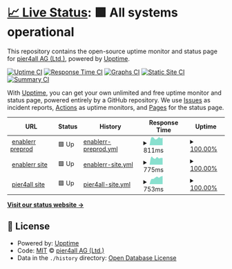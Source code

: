 # [📈 Live Status](https://pier4all.github.io/upptime): <!--live status--> **🟩 All systems operational**

This repository contains the open-source uptime monitor and status page for [pier4all AG (Ltd.)](https://pier4all.github.io/upptime), powered by [Upptime](https://github.com/upptime/upptime).

[![Uptime CI](https://github.com/koj-co/upptime/workflows/Uptime%20CI/badge.svg)](https://github.com/koj-co/upptime/actions?query=workflow%3A%22Uptime+CI%22)
[![Response Time CI](https://github.com/koj-co/upptime/workflows/Response%20Time%20CI/badge.svg)](https://github.com/koj-co/upptime/actions?query=workflow%3A%22Response+Time+CI%22)
[![Graphs CI](https://github.com/koj-co/upptime/workflows/Graphs%20CI/badge.svg)](https://github.com/koj-co/upptime/actions?query=workflow%3A%22Graphs+CI%22)
[![Static Site CI](https://github.com/koj-co/upptime/workflows/Static%20Site%20CI/badge.svg)](https://github.com/koj-co/upptime/actions?query=workflow%3A%22Static+Site+CI%22)
[![Summary CI](https://github.com/koj-co/upptime/workflows/Summary%20CI/badge.svg)](https://github.com/koj-co/upptime/actions?query=workflow%3A%22Summary+CI%22)

With [Upptime](https://upptime.js.org), you can get your own unlimited and free uptime monitor and status page, powered entirely by a GitHub repository. We use [Issues](https://github.com/pier4all/upptime/issues) as incident reports, [Actions](https://github.com/pier4all/upptime/actions) as uptime monitors, and [Pages](https://pier4all.github.io/upptime) for the status page.

<!--start: status pages-->
<!-- This summary is generated by Upptime (https://github.com/upptime/upptime) -->
<!-- Do not edit this manually, your changes will be overwritten -->
<!-- prettier-ignore -->
| URL | Status | History | Response Time | Uptime |
| --- | ------ | ------- | ------------- | ------ |
| <img alt="" src="https://favicons.githubusercontent.com/preprod.enablerr.dev" height="13"> [enablerr preprod](https://preprod.enablerr.dev/login) | 🟩 Up | [enablerr-preprod.yml](https://github.com/pier4all/upptime/commits/master/history/enablerr-preprod.yml) | <details><summary><img alt="Response time graph" src="./graphs/enablerr-preprod/response-time-week.png" height="20"> 811ms</summary><br><a href="https://pier4all.github.io/upptime/history/enablerr-preprod"><img alt="Response time 786" src="https://img.shields.io/endpoint?url=https%3A%2F%2Fraw.githubusercontent.com%2Fpier4all%2Fupptime%2Fmaster%2Fapi%2Fenablerr-preprod%2Fresponse-time.json"></a><br><a href="https://pier4all.github.io/upptime/history/enablerr-preprod"><img alt="24-hour response time 849" src="https://img.shields.io/endpoint?url=https%3A%2F%2Fraw.githubusercontent.com%2Fpier4all%2Fupptime%2Fmaster%2Fapi%2Fenablerr-preprod%2Fresponse-time-day.json"></a><br><a href="https://pier4all.github.io/upptime/history/enablerr-preprod"><img alt="7-day response time 811" src="https://img.shields.io/endpoint?url=https%3A%2F%2Fraw.githubusercontent.com%2Fpier4all%2Fupptime%2Fmaster%2Fapi%2Fenablerr-preprod%2Fresponse-time-week.json"></a><br><a href="https://pier4all.github.io/upptime/history/enablerr-preprod"><img alt="30-day response time 786" src="https://img.shields.io/endpoint?url=https%3A%2F%2Fraw.githubusercontent.com%2Fpier4all%2Fupptime%2Fmaster%2Fapi%2Fenablerr-preprod%2Fresponse-time-month.json"></a><br><a href="https://pier4all.github.io/upptime/history/enablerr-preprod"><img alt="1-year response time 786" src="https://img.shields.io/endpoint?url=https%3A%2F%2Fraw.githubusercontent.com%2Fpier4all%2Fupptime%2Fmaster%2Fapi%2Fenablerr-preprod%2Fresponse-time-year.json"></a></details> | <details><summary><a href="https://pier4all.github.io/upptime/history/enablerr-preprod">100.00%</a></summary><a href="https://pier4all.github.io/upptime/history/enablerr-preprod"><img alt="All-time uptime 100.00%" src="https://img.shields.io/endpoint?url=https%3A%2F%2Fraw.githubusercontent.com%2Fpier4all%2Fupptime%2Fmaster%2Fapi%2Fenablerr-preprod%2Fuptime.json"></a><br><a href="https://pier4all.github.io/upptime/history/enablerr-preprod"><img alt="24-hour uptime 100.00%" src="https://img.shields.io/endpoint?url=https%3A%2F%2Fraw.githubusercontent.com%2Fpier4all%2Fupptime%2Fmaster%2Fapi%2Fenablerr-preprod%2Fuptime-day.json"></a><br><a href="https://pier4all.github.io/upptime/history/enablerr-preprod"><img alt="7-day uptime 100.00%" src="https://img.shields.io/endpoint?url=https%3A%2F%2Fraw.githubusercontent.com%2Fpier4all%2Fupptime%2Fmaster%2Fapi%2Fenablerr-preprod%2Fuptime-week.json"></a><br><a href="https://pier4all.github.io/upptime/history/enablerr-preprod"><img alt="30-day uptime 100.00%" src="https://img.shields.io/endpoint?url=https%3A%2F%2Fraw.githubusercontent.com%2Fpier4all%2Fupptime%2Fmaster%2Fapi%2Fenablerr-preprod%2Fuptime-month.json"></a><br><a href="https://pier4all.github.io/upptime/history/enablerr-preprod"><img alt="1-year uptime 100.00%" src="https://img.shields.io/endpoint?url=https%3A%2F%2Fraw.githubusercontent.com%2Fpier4all%2Fupptime%2Fmaster%2Fapi%2Fenablerr-preprod%2Fuptime-year.json"></a></details>
| <img alt="" src="https://favicons.githubusercontent.com/www.enablerr.ch" height="13"> [enablerr site](https://www.enablerr.ch) | 🟩 Up | [enablerr-site.yml](https://github.com/pier4all/upptime/commits/master/history/enablerr-site.yml) | <details><summary><img alt="Response time graph" src="./graphs/enablerr-site/response-time-week.png" height="20"> 775ms</summary><br><a href="https://pier4all.github.io/upptime/history/enablerr-site"><img alt="Response time 791" src="https://img.shields.io/endpoint?url=https%3A%2F%2Fraw.githubusercontent.com%2Fpier4all%2Fupptime%2Fmaster%2Fapi%2Fenablerr-site%2Fresponse-time.json"></a><br><a href="https://pier4all.github.io/upptime/history/enablerr-site"><img alt="24-hour response time 765" src="https://img.shields.io/endpoint?url=https%3A%2F%2Fraw.githubusercontent.com%2Fpier4all%2Fupptime%2Fmaster%2Fapi%2Fenablerr-site%2Fresponse-time-day.json"></a><br><a href="https://pier4all.github.io/upptime/history/enablerr-site"><img alt="7-day response time 775" src="https://img.shields.io/endpoint?url=https%3A%2F%2Fraw.githubusercontent.com%2Fpier4all%2Fupptime%2Fmaster%2Fapi%2Fenablerr-site%2Fresponse-time-week.json"></a><br><a href="https://pier4all.github.io/upptime/history/enablerr-site"><img alt="30-day response time 791" src="https://img.shields.io/endpoint?url=https%3A%2F%2Fraw.githubusercontent.com%2Fpier4all%2Fupptime%2Fmaster%2Fapi%2Fenablerr-site%2Fresponse-time-month.json"></a><br><a href="https://pier4all.github.io/upptime/history/enablerr-site"><img alt="1-year response time 791" src="https://img.shields.io/endpoint?url=https%3A%2F%2Fraw.githubusercontent.com%2Fpier4all%2Fupptime%2Fmaster%2Fapi%2Fenablerr-site%2Fresponse-time-year.json"></a></details> | <details><summary><a href="https://pier4all.github.io/upptime/history/enablerr-site">100.00%</a></summary><a href="https://pier4all.github.io/upptime/history/enablerr-site"><img alt="All-time uptime 100.00%" src="https://img.shields.io/endpoint?url=https%3A%2F%2Fraw.githubusercontent.com%2Fpier4all%2Fupptime%2Fmaster%2Fapi%2Fenablerr-site%2Fuptime.json"></a><br><a href="https://pier4all.github.io/upptime/history/enablerr-site"><img alt="24-hour uptime 100.00%" src="https://img.shields.io/endpoint?url=https%3A%2F%2Fraw.githubusercontent.com%2Fpier4all%2Fupptime%2Fmaster%2Fapi%2Fenablerr-site%2Fuptime-day.json"></a><br><a href="https://pier4all.github.io/upptime/history/enablerr-site"><img alt="7-day uptime 100.00%" src="https://img.shields.io/endpoint?url=https%3A%2F%2Fraw.githubusercontent.com%2Fpier4all%2Fupptime%2Fmaster%2Fapi%2Fenablerr-site%2Fuptime-week.json"></a><br><a href="https://pier4all.github.io/upptime/history/enablerr-site"><img alt="30-day uptime 100.00%" src="https://img.shields.io/endpoint?url=https%3A%2F%2Fraw.githubusercontent.com%2Fpier4all%2Fupptime%2Fmaster%2Fapi%2Fenablerr-site%2Fuptime-month.json"></a><br><a href="https://pier4all.github.io/upptime/history/enablerr-site"><img alt="1-year uptime 100.00%" src="https://img.shields.io/endpoint?url=https%3A%2F%2Fraw.githubusercontent.com%2Fpier4all%2Fupptime%2Fmaster%2Fapi%2Fenablerr-site%2Fuptime-year.json"></a></details>
| <img alt="" src="https://favicons.githubusercontent.com/www.pier4all.ch" height="13"> [pier4all site](https://www.pier4all.ch) | 🟩 Up | [pier4all-site.yml](https://github.com/pier4all/upptime/commits/master/history/pier4all-site.yml) | <details><summary><img alt="Response time graph" src="./graphs/pier4all-site/response-time-week.png" height="20"> 753ms</summary><br><a href="https://pier4all.github.io/upptime/history/pier4all-site"><img alt="Response time 744" src="https://img.shields.io/endpoint?url=https%3A%2F%2Fraw.githubusercontent.com%2Fpier4all%2Fupptime%2Fmaster%2Fapi%2Fpier4all-site%2Fresponse-time.json"></a><br><a href="https://pier4all.github.io/upptime/history/pier4all-site"><img alt="24-hour response time 926" src="https://img.shields.io/endpoint?url=https%3A%2F%2Fraw.githubusercontent.com%2Fpier4all%2Fupptime%2Fmaster%2Fapi%2Fpier4all-site%2Fresponse-time-day.json"></a><br><a href="https://pier4all.github.io/upptime/history/pier4all-site"><img alt="7-day response time 753" src="https://img.shields.io/endpoint?url=https%3A%2F%2Fraw.githubusercontent.com%2Fpier4all%2Fupptime%2Fmaster%2Fapi%2Fpier4all-site%2Fresponse-time-week.json"></a><br><a href="https://pier4all.github.io/upptime/history/pier4all-site"><img alt="30-day response time 744" src="https://img.shields.io/endpoint?url=https%3A%2F%2Fraw.githubusercontent.com%2Fpier4all%2Fupptime%2Fmaster%2Fapi%2Fpier4all-site%2Fresponse-time-month.json"></a><br><a href="https://pier4all.github.io/upptime/history/pier4all-site"><img alt="1-year response time 744" src="https://img.shields.io/endpoint?url=https%3A%2F%2Fraw.githubusercontent.com%2Fpier4all%2Fupptime%2Fmaster%2Fapi%2Fpier4all-site%2Fresponse-time-year.json"></a></details> | <details><summary><a href="https://pier4all.github.io/upptime/history/pier4all-site">100.00%</a></summary><a href="https://pier4all.github.io/upptime/history/pier4all-site"><img alt="All-time uptime 100.00%" src="https://img.shields.io/endpoint?url=https%3A%2F%2Fraw.githubusercontent.com%2Fpier4all%2Fupptime%2Fmaster%2Fapi%2Fpier4all-site%2Fuptime.json"></a><br><a href="https://pier4all.github.io/upptime/history/pier4all-site"><img alt="24-hour uptime 100.00%" src="https://img.shields.io/endpoint?url=https%3A%2F%2Fraw.githubusercontent.com%2Fpier4all%2Fupptime%2Fmaster%2Fapi%2Fpier4all-site%2Fuptime-day.json"></a><br><a href="https://pier4all.github.io/upptime/history/pier4all-site"><img alt="7-day uptime 100.00%" src="https://img.shields.io/endpoint?url=https%3A%2F%2Fraw.githubusercontent.com%2Fpier4all%2Fupptime%2Fmaster%2Fapi%2Fpier4all-site%2Fuptime-week.json"></a><br><a href="https://pier4all.github.io/upptime/history/pier4all-site"><img alt="30-day uptime 100.00%" src="https://img.shields.io/endpoint?url=https%3A%2F%2Fraw.githubusercontent.com%2Fpier4all%2Fupptime%2Fmaster%2Fapi%2Fpier4all-site%2Fuptime-month.json"></a><br><a href="https://pier4all.github.io/upptime/history/pier4all-site"><img alt="1-year uptime 100.00%" src="https://img.shields.io/endpoint?url=https%3A%2F%2Fraw.githubusercontent.com%2Fpier4all%2Fupptime%2Fmaster%2Fapi%2Fpier4all-site%2Fuptime-year.json"></a></details>

<!--end: status pages-->

[**Visit our status website →**](https://pier4all.github.io/upptime)

## 📄 License

- Powered by: [Upptime](https://github.com/upptime/upptime)
- Code: [MIT](./LICENSE) © [pier4all AG (Ltd.)](https://pier4all.github.io/upptime)
- Data in the `./history` directory: [Open Database License](https://opendatacommons.org/licenses/odbl/1-0/)
